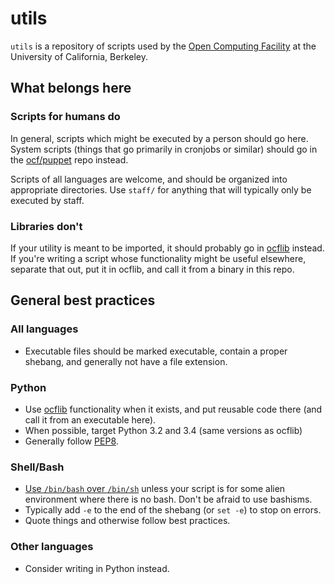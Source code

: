 utils
=====

`utils` is a repository of scripts used by the [Open Computing Facility][ocf]
at the University of California, Berkeley.

## What belongs here
### Scripts for humans do

In general, scripts which might be executed by a person should go here.
System scripts (things that go primarily in cronjobs or similar) should go in
the [ocf/puppet][ocf/puppet] repo instead.

Scripts of all languages are welcome, and should be organized into appropriate
directories. Use `staff/` for anything that will typically only be executed by
staff.

### Libraries don't

If your utility is meant to be imported, it should probably go in
[ocflib][ocflib] instead. If you're writing a script whose functionality might
be useful elsewhere, separate that out, put it in ocflib, and call it from a
binary in this repo.

## General best practices
### All languages

* Executable files should be marked executable, contain a proper shebang, and
  generally not have a file extension.

### Python

* Use [ocflib][ocflib] functionality when it exists, and put reusable code
  there (and call it from an executable here).
* When possible, target Python 3.2 and 3.4 (same versions as ocflib)
* Generally follow [PEP8][pep8].

### Shell/Bash

* [Use `/bin/bash` over `/bin/sh`][use-bin-bash] unless your script is for some
  alien environment where there is no bash. Don't be afraid to use bashisms.
* Typically add `-e` to the end of the shebang (or `set -e`) to stop on errors.
* Quote things and otherwise follow best practices.

### Other languages

* Consider writing in Python instead.

[ocf]: https://www.ocf.berkeley.edu/
[ocf/puppet]: https://github.com/ocf/puppet/
[ocflib]: https://github.com/ocf/ocflib/
[use-bin-bash]: https://google-styleguide.googlecode.com/svn/trunk/shell.xml?showone=Which_Shell_to_Use#Which_Shell_to_Use
[pep8]: https://www.python.org/dev/peps/pep-0008/
